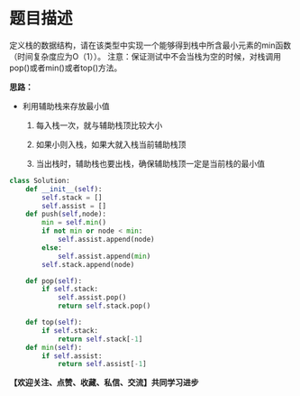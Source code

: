
# 题目描述
定义栈的数据结构，请在该类型中实现一个能够得到栈中所含最小元素的min函数（时间复杂度应为O（1））。
注意：保证测试中不会当栈为空的时候，对栈调用pop()或者min()或者top()方法。

**思路：**
- 利用辅助栈来存放最小值

  1. 每入栈一次，就与辅助栈顶比较大小
   
  2. 如果小则入栈，如果大就入栈当前辅助栈顶
   
  3. 当出栈时，辅助栈也要出栈，确保辅助栈顶一定是当前栈的最小值


```python
class Solution:
    def __init__(self):
        self.stack = []
        self.assist = []
    def push(self,node):
        min = self.min()
        if not min or node < min:
            self.assist.append(node)
        else:
            self.assist.append(min)
        self.stack.append(node)

    def pop(self):
        if self.stack:
            self.assist.pop()
            return self.stack.pop()

    def top(self):
        if self.stack:
            return self.stack[-1]
    def min(self):
        if self.assist:
            return self.assist[-1]
```

**【欢迎关注、点赞、收藏、私信、交流】共同学习进步**
